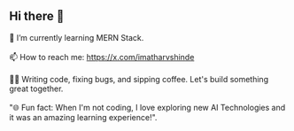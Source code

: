 ## Hi there 👋
🌱 I’m currently learning MERN Stack.
<br>
<br>
📫 How to reach me: https://x.com/imatharvshinde
<br>
<br>
👨‍💻 Writing code, fixing bugs, and sipping coffee. Let's build something great together.
<br>
<br>
"🌐 Fun fact: When I'm not coding, I love exploring new AI Technologies and it was an amazing learning experience!".
<!--
**atharvs007/atharvs007** is a ✨ _special_ ✨ repository because its `README.md` (this file) appears on your GitHub profile.

Here are some ideas to get you started:

- 🔭 I’m currently working on ...
- 🌱 I’m currently learning ...
- 👯 I’m looking to collaborate on ...
- 🤔 I’m looking for help with ...
- 💬 Ask me about ...
- 📫 How to reach me: ...
- 😄 Pronouns: ...
- ⚡ Fun fact: ...
I recently built a personal project using Next.js and Tailwind CSS
-->

